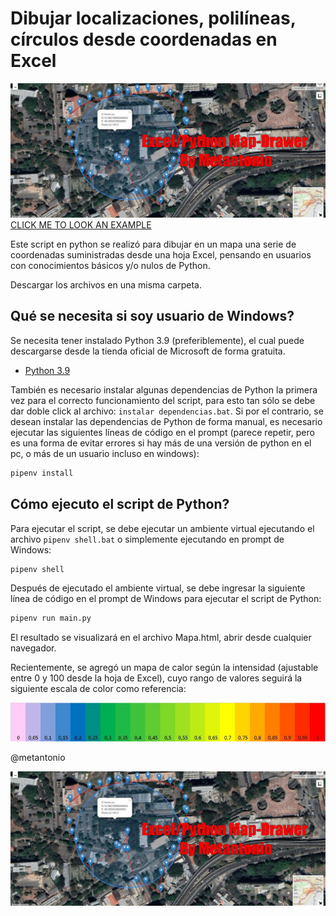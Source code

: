 # Dibujar localizaciones, polilíneas, círculos desde coordenadas en Excel
<!-- Sección portada del repositorio -->
<a href="#">
    <img src="./portadagif.gif" />
</a>

<a href="https://metantonio.github.io/map-draw/">
    CLICK ME TO LOOK AN EXAMPLE 
</a>

Este script en python se realizó para dibujar en un mapa una serie de coordenadas suministradas desde una hoja Excel, pensando en usuarios con conocimientos básicos y/o nulos de Python. 

Descargar los archivos en una misma carpeta.

## Qué se necesita si soy usuario de Windows?

Se necesita tener instalado Python 3.9 (preferiblemente), el cual puede descargarse desde la tienda oficial de Microsoft de forma gratuita.

- [Python 3.9](https://www.microsoft.com/store/productId/9P7QFQMJRFP7)


También es necesario instalar algunas dependencias de Python la primera vez para el correcto funcionamiento del script, para esto tan sólo se debe dar doble click al archivo: `instalar dependencias.bat`. Si por el contrario, se desean instalar las dependencias de Python de forma manual, es necesario ejecutar las siguientes líneas de código en el prompt (parece repetir, pero es una forma de evitar errores si hay más de una versión de python en el pc, o más de un usuario incluso en windows):

```sh
pipenv install
```

## Cómo ejecuto el script de Python?

Para ejecutar el script, se debe ejecutar un ambiente virtual ejecutando el archivo `pipenv shell.bat` o simplemente ejecutando en prompt de Windows: 

```sh
pipenv shell
```

Después de ejecutado el ambiente virtual, se debe ingresar la siguiente línea de código en el prompt de Windows para ejecutar el script de Python:

```sh
pipenv run main.py
```

El resultado se visualizará en el archivo Mapa.html, abrir desde cualquier navegador.

Recientemente, se agregó un mapa de calor según la intensidad (ajustable entre 0 y 100 desde la hoja de Excel), cuyo rango de valores seguirá la siguiente escala de color como referencia:
<!-- Sección portada del repositorio -->
<a href="#">
    <img src="./escala-color.jpg" />
</a>

@metantonio


<!-- Sección portada del repositorio -->
<a href="#">
    <img src="./portadagif.gif" />
</a>